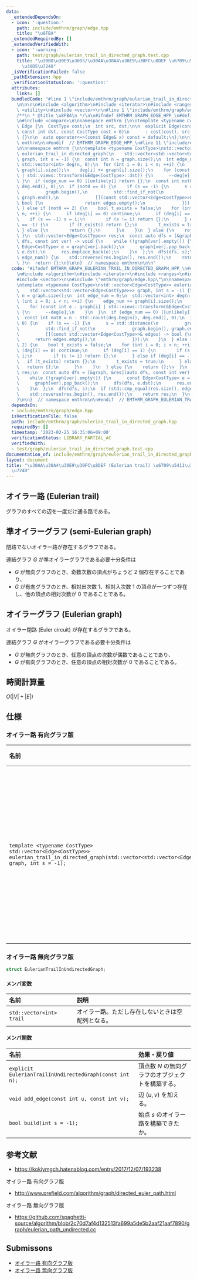 ```yaml
---
data:
  _extendedDependsOn:
  - icon: ':question:'
    path: include/emthrm/graph/edge.hpp
    title: "\u8FBA"
  _extendedRequiredBy: []
  _extendedVerifiedWith:
  - icon: ':warning:'
    path: test/graph/eulerian_trail_in_directed_graph.test.cpp
    title: "\u30B0\u30E9\u30D5/\u30AA\u30A4\u30E9\u30FC\u8DEF \u6709\u5411\u30B0\u30E9\
      \u30D5\u7248"
  _isVerificationFailed: false
  _pathExtension: hpp
  _verificationStatusIcon: ':question:'
  attributes:
    links: []
  bundledCode: "#line 1 \"include/emthrm/graph/eulerian_trail_in_directed_graph.hpp\"\
    \n\n\n\n#include <algorithm>\n#include <iterator>\n#include <ranges>\n#include\
    \ <utility>\n#include <vector>\n\n#line 1 \"include/emthrm/graph/edge.hpp\"\n\
    /**\n * @title \u8FBA\n */\n\n#ifndef EMTHRM_GRAPH_EDGE_HPP_\n#define EMTHRM_GRAPH_EDGE_HPP_\n\
    \n#include <compare>\n\nnamespace emthrm {\n\ntemplate <typename CostType>\nstruct\
    \ Edge {\n  CostType cost;\n  int src, dst;\n\n  explicit Edge(const int src,\
    \ const int dst, const CostType cost = 0)\n      : cost(cost), src(src), dst(dst)\
    \ {}\n\n  auto operator<=>(const Edge& x) const = default;\n};\n\n}  // namespace\
    \ emthrm\n\n#endif  // EMTHRM_GRAPH_EDGE_HPP_\n#line 11 \"include/emthrm/graph/eulerian_trail_in_directed_graph.hpp\"\
    \n\nnamespace emthrm {\n\ntemplate <typename CostType>\nstd::vector<Edge<CostType>>\
    \ eulerian_trail_in_directed_graph(\n    std::vector<std::vector<Edge<CostType>>>\
    \ graph, int s = -1) {\n  const int n = graph.size();\n  int edge_num = 0;\n \
    \ std::vector<int> deg(n, 0);\n  for (int i = 0; i < n; ++i) {\n    edge_num +=\
    \ graph[i].size();\n    deg[i] += graph[i].size();\n    for (const int e : graph[i]\
    \ | std::views::transform(&Edge<CostType>::dst)) {\n      --deg[e];\n    }\n \
    \ }\n  if (edge_num == 0) [[unlikely]] return {};\n  const int not0 = n - std::count(deg.begin(),\
    \ deg.end(), 0);\n  if (not0 == 0) {\n    if (s == -1) {\n      s = std::distance(\n\
    \          graph.begin(),\n          std::find_if_not(\n              graph.begin(),\
    \ graph.end(),\n              [](const std::vector<Edge<CostType>>& edges) ->\
    \ bool {\n                return edges.empty();\n              }));\n    }\n \
    \ } else if (not0 == 2) {\n    bool t_exists = false;\n    for (int i = 0; i <\
    \ n; ++i) {\n      if (deg[i] == 0) continue;\n      if (deg[i] == 1) {\n    \
    \    if (s == -1) s = i;\n        if (s != i) return {};\n      } else if (deg[i]\
    \ == -1) {\n        if (t_exists) return {};\n        t_exists = true;\n     \
    \ } else {\n        return {};\n      }\n    }\n  } else {\n    return {};\n \
    \ }\n  std::vector<Edge<CostType>> res;\n  const auto dfs = [&graph, &res](auto\
    \ dfs, const int ver) -> void {\n    while (!graph[ver].empty()) {\n      const\
    \ Edge<CostType> e = graph[ver].back();\n      graph[ver].pop_back();\n      dfs(dfs,\
    \ e.dst);\n      res.emplace_back(e);\n    }\n  };\n  dfs(dfs, s);\n  if (std::cmp_equal(res.size(),\
    \ edge_num)) {\n    std::reverse(res.begin(), res.end());\n    return res;\n \
    \ }\n  return {};\n}\n\n}  // namespace emthrm\n\n\n"
  code: "#ifndef EMTHRM_GRAPH_EULERIAN_TRAIL_IN_DIRECTED_GRAPH_HPP_\n#define EMTHRM_GRAPH_EULERIAN_TRAIL_IN_DIRECTED_GRAPH_HPP_\n\
    \n#include <algorithm>\n#include <iterator>\n#include <ranges>\n#include <utility>\n\
    #include <vector>\n\n#include \"emthrm/graph/edge.hpp\"\n\nnamespace emthrm {\n\
    \ntemplate <typename CostType>\nstd::vector<Edge<CostType>> eulerian_trail_in_directed_graph(\n\
    \    std::vector<std::vector<Edge<CostType>>> graph, int s = -1) {\n  const int\
    \ n = graph.size();\n  int edge_num = 0;\n  std::vector<int> deg(n, 0);\n  for\
    \ (int i = 0; i < n; ++i) {\n    edge_num += graph[i].size();\n    deg[i] += graph[i].size();\n\
    \    for (const int e : graph[i] | std::views::transform(&Edge<CostType>::dst))\
    \ {\n      --deg[e];\n    }\n  }\n  if (edge_num == 0) [[unlikely]] return {};\n\
    \  const int not0 = n - std::count(deg.begin(), deg.end(), 0);\n  if (not0 ==\
    \ 0) {\n    if (s == -1) {\n      s = std::distance(\n          graph.begin(),\n\
    \          std::find_if_not(\n              graph.begin(), graph.end(),\n    \
    \          [](const std::vector<Edge<CostType>>& edges) -> bool {\n          \
    \      return edges.empty();\n              }));\n    }\n  } else if (not0 ==\
    \ 2) {\n    bool t_exists = false;\n    for (int i = 0; i < n; ++i) {\n      if\
    \ (deg[i] == 0) continue;\n      if (deg[i] == 1) {\n        if (s == -1) s =\
    \ i;\n        if (s != i) return {};\n      } else if (deg[i] == -1) {\n     \
    \   if (t_exists) return {};\n        t_exists = true;\n      } else {\n     \
    \   return {};\n      }\n    }\n  } else {\n    return {};\n  }\n  std::vector<Edge<CostType>>\
    \ res;\n  const auto dfs = [&graph, &res](auto dfs, const int ver) -> void {\n\
    \    while (!graph[ver].empty()) {\n      const Edge<CostType> e = graph[ver].back();\n\
    \      graph[ver].pop_back();\n      dfs(dfs, e.dst);\n      res.emplace_back(e);\n\
    \    }\n  };\n  dfs(dfs, s);\n  if (std::cmp_equal(res.size(), edge_num)) {\n\
    \    std::reverse(res.begin(), res.end());\n    return res;\n  }\n  return {};\n\
    }\n\n}  // namespace emthrm\n\n#endif  // EMTHRM_GRAPH_EULERIAN_TRAIL_IN_DIRECTED_GRAPH_HPP_\n"
  dependsOn:
  - include/emthrm/graph/edge.hpp
  isVerificationFile: false
  path: include/emthrm/graph/eulerian_trail_in_directed_graph.hpp
  requiredBy: []
  timestamp: '2023-02-25 16:35:06+09:00'
  verificationStatus: LIBRARY_PARTIAL_AC
  verifiedWith:
  - test/graph/eulerian_trail_in_directed_graph.test.cpp
documentation_of: include/emthrm/graph/eulerian_trail_in_directed_graph.hpp
layout: document
title: "\u30AA\u30A4\u30E9\u30FC\u8DEF (Eulerian trail) \u6709\u5411\u30B0\u30E9\u30D5\
  \u7248"
---
```


## オイラー路 (Eulerian trail)

グラフのすべての辺を一度だけ通る路である。


## 準オイラーグラフ (semi-Eulerian graph)

閉路でないオイラー路が存在するグラフである。

連結グラフ $G$ が準オイラーグラフである必要十分条件は
- $G$ が無向グラフのとき、奇数次数の頂点がちょうど $2$ 個存在することであり、
- $G$ が有向グラフのとき、相対出次数 $1$、相対入次数 $1$ の頂点が一つずつ存在し、他の頂点の相対次数が $0$ であることである。


## オイラーグラフ (Eulerian graph)

オイラー閉路 (Euler circuit) が存在するグラフである。

連結グラフ $G$ がオイラーグラフである必要十分条件は
- $G$ が無向グラフのとき、任意の頂点の次数が偶数であることであり、
- $G$ が有向グラフのとき、任意の頂点の相対次数が $0$ であることである。


## 時間計算量

$O(\lvert V \rvert + \lvert E \rvert)$


## 仕様

### オイラー路 有向グラフ版

|名前|戻り値|
|:--|:--|
|`template <typename CostType>`<br>`std::vector<Edge<CostType>> eulerian_trail_in_directed_graph(std::vector<std::vector<Edge<CostType>>> graph, int s = -1);`|有向グラフ $\mathrm{graph}$ における始点 $s$ のオイラー路。ただし存在しないときは空配列を返す。|


### オイラー路 無向グラフ版

```cpp
struct EulerianTrailInUndirectedGraph;
```

#### メンバ変数

|名前|説明|
|:--|:--|
|`std::vector<int> trail`|オイラー路。ただし存在しないときは空配列となる。|

#### メンバ関数

|名前|効果・戻り値|
|:--|:--|
|`explicit EulerianTrailInUndirectedGraph(const int n);`|頂点数 $N$ の無向グラフのオブジェクトを構築する。|
|`void add_edge(const int u, const int v);`|辺 $(u, v)$ を加える。|
|`bool build(int s = -1);`|始点 $s$ のオイラー路を構築できたか。|


## 参考文献

- https://kokiymgch.hatenablog.com/entry/2017/12/07/193238

オイラー路 有向グラフ版
- http://www.prefield.com/algorithm/graph/directed_euler_path.html

オイラー路 無向グラフ版
- https://github.com/spaghetti-source/algorithm/blob/2c70d7af4d132513fa699a5de5b2aaf21aaf7890/graph/eulerian_path_undirected.cc


## Submissons

- [オイラー路 有向グラフ版](https://onlinejudge.u-aizu.ac.jp/solutions/problem/0225/review/4082901/emthrm/C++14)
- [オイラー路 無向グラフ版](https://yukicoder.me/submissions/701541)
